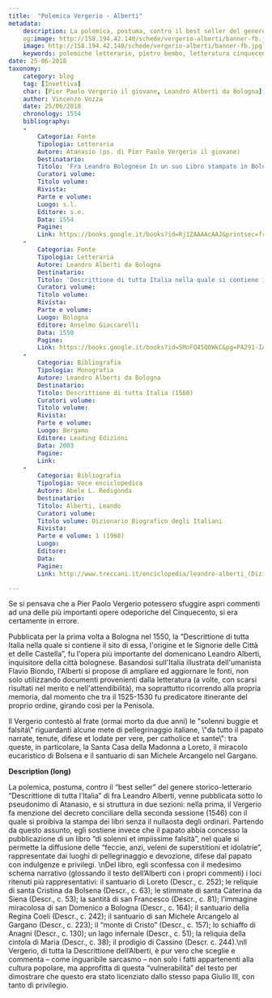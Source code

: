 ```yaml
---
title:  "Polemica Vergerio - Alberti"
metadata:
	description: La polemica, postuma, contro il best seller del genere storico-letterario Descrittione di tutta l’Italia di fra Leandro Alberti
	og:image: http://158.194.42.140/schede/vergerio-alberti/banner-fb.jpg
	image: http://158.194.42.140/schede/vergerio-alberti/banner-fb.jpg
	keywords: polemiche letterarie, pietro bembo, letteratura cinquecento
date: 25-06-2018
taxonomy:
	category: blog
    tag: [Invettiva]
    char: [Pier Paolo Vergerio il giovane, Leandro Alberti da Bologna]
    author: Vincenzo Vozza
    date: 25/06/2018
    chronology: 1554
    bibliography:
	-
	    Categoria: Fonte
	    Tipologia: Letteraria
	    Autore: Atanasio (ps. di Pier Paolo Vergerio il giovane)
	    Destinatario: 
	    Titolo: 'Fra Leandro Bolognese In un suo Libro stampato in Bologna nell''anno 1550 ha tolto a celebrare per cose verissime, catholice et sante il concorso de’ popoli alla statoa et ai muri di Loretto […]'
	    Curatori volume: 
	    Titolo volume: 
	    Rivista: 
	    Parte e volume: 
	    Luogo: s.l. 
	    Editore: s.e.
	    Data: 1554
	    Pagine: 
	    Link: https://books.google.it/books?id=Rj1ZAAAAcAAJ&printsec=frontcover&hl=it&source=gbs_ge_summary_r&cad=0#v=onepage&q&f=false
	-
	    Categoria: Fonte
	    Tipologia: Letteraria
	    Autore: Leandro Alberti da Bologna
	    Destinatario: 
	    Titolo: 'Descrittione di tutta Italia nella quale si contiene il sito di essa, l''origine et le Signorie delle Città et delle Castella'
	    Curatori volume: 
	    Titolo volume: 
	    Rivista: 
	    Parte e volume: 
	    Luogo: Bologna
	    Editore: Anselmo Giaccarelli
	    Data: 1550
	    Pagine: 
	    Link: https://books.google.it/books?id=5MoFQ45Q0WkC&pg=PA291-IA1&dq=fra+leandro+alberti+bolognese+in+un+suo+libro+stampato+in+bologna&hl=it&sa=X&ved=0ahUKEwj6t728yqHcAhUNuRoKHbpqBpUQ6AEINDAC#v=onepage&q&f=false
	-
	    Categoria: Bibliografia
	    Tipologia: Monografia
	    Autore: Leandro Alberti da Bologna
	    Destinatario: 
	    Titolo: Descrittione di tutta Italia (1568)
	    Curatori volume: 
	    Titolo volume: 
	    Rivista: 
	    Parte e volume: 
	    Luogo: Bergamo
	    Editore: Leading Edizioni
	    Data: 2003
	    Pagine: 
	    Link: 
	-
	    Categoria: Bibliografia
	    Tipologia: Voce enciclopedica
	    Autore: Abele L. Redigonda
	    Destinatario: 
	    Titolo: Alberti, Leando
	    Curatori volume: 
	    Titolo volume: Dizionario Biografico degli Italiani
	    Rivista: 
	    Parte e volume: 1 (1960)
	    Luogo: 
	    Editore: 
	    Data: 
	    Pagine: 
	    Link: http://www.treccani.it/enciclopedia/leandro-alberti_(Dizionario-Biografico)/

---
```

Se si pensava che a Pier Paolo Vergerio potessero sfuggire aspri commenti ad una delle più importanti opere odeporiche del Cinquecento, si era certamente in errore. 

Pubblicata per la prima volta a Bologna nel 1550, la “Descrittione di tutta Italia nella quale si contiene il sito di essa, l'origine et le Signorie delle Città et delle Castella”, fu l'opera più importante del domenicano Leandro Alberti, inquisitore della città bolognese. Basandosi sull'Italia illustrata dell'umanista Flavio Biondo, l'Alberti si propose di ampliare ed aggiornare le fonti, non solo utilizzando documenti provenienti dalla letteratura (a volte, con scarsi risultati nel merito e nell'attendibilità), ma soprattutto ricorrendo alla propria memoria, dal momento che tra il 1525-1530 fu predicatore itinerante del proprio ordine, girando così per la Penisola.

Il Vergerio contestò al frate (ormai morto da due anni) le 
"solenni buggie et falsità\\" riguardanti alcune mete di pellegrinaggio italiane, \\"da tutto il papato narrate, tenute, difese et lodate per vere, per catholice et sante\\": tra queste, in particolare, la Santa Casa della Madonna a Loreto, il miracolo eucaristico di Bolsena e il santuario di san Michele Arcangelo nel Gargano.

**Description (long)**

La polemica, postuma, contro il “best seller” del genere storico-letterario “Descrittione di tutta l’Italia” di fra Leandro Alberti, venne pubblicata sotto lo pseudonimo di Atanasio, e si struttura in due sezioni: nella prima, il Vergerio fa menzione del decreto conciliare della seconda sessione (1546) con il quale si proibiva la stampa dei libri senza il nullaosta degli ordinari. Partendo da questo assunto, egli sostiene invece che il papato abbia concesso la pubblicazione di un libro “di solenni et impiissime falsità”, nel quale si permette la diffusione delle “feccie, anzi, veleni de superstitioni et idolatrie”, rappresentate dai luoghi di pellegrinaggio e devozione, difese dal papato con indulgenze e privilegi. \nDel libro, egli sconfessa con il medesimo schema narrativo (glossando il testo dell’Alberti con i propri commenti) i loci ritenuti più rappresentativi: il santuario di Loreto (Descr., c. 252); le reliquie di santa Cristina da Bolsena (Descr., c. 63); le stimmate di santa Caterina da Siena (Descr., c. 53); la santità di san Francesco (Descr., c. 81); l’immagine miracolosa di san Domenico a Bologna (Descr., c. 164); il santuario della Regina Coeli (Descr., c. 242); il santuario di san Michele Arcangelo al Gargano (Descr., c. 223); il “monte di Cristo” (Descr., c. 157); lo schiaffo di Anagni (Descr., c. 130); un lago infernale (Descr., c. 51); la reliquia della cintola di Maria (Descr., c. 38); il prodigio di Cassino (Descr. c. 244).\nIl Vergerio, di tutta la Descrittione dell’Alberti, è pur vero che sceglie e commenta – come inguaribile sarcasmo – non solo i fatti appartenenti alla cultura popolare, ma approfitta di questa “vulnerabilità” del testo per dimostrare che questo era stato licenziato dallo stesso papa Giulio III, con tanto di privilegio.
